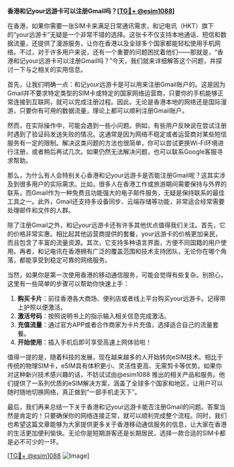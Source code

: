 **香港和记your远游卡可以注册Gmail吗？[[TG💪+ @esim1088](https://t.me/s/esim1088)]**

在香港，如果你需要一张SIM卡来满足日常通讯需求，和记电讯（HKT）旗下的“your远游卡”无疑是一个非常不错的选择。这张卡不仅支持本地通话、短信和数据流量，还提供了漫游服务，让你在香港以及全球多个国家都能轻松使用手机网络。不过，对于许多用户来说，还有一个重要的问题困扰着他们——那就是，“香港和记your远游卡可以注册Gmail吗？”今天，我们就来详细解答这个问题，并探讨一下与之相关的实用信息。

首先，让我们明确一点：和记your远游卡是可以用来注册Gmail账户的。这是因为Gmail并不要求特定类型的SIM卡或特定的国家网络运营商，只要你的手机能够正常连接到互联网，就可以完成注册过程。因此，无论是香港本地的网络还是国际漫游，只要你有可用的数据流量，理论上都可以顺利注册Gmail账户。

然而，在实际操作中，可能会遇到一些小问题。例如，有些用户反映说在尝试注册时遇到了验证码发送失败的情况。这通常是因为网络不稳定或者运营商对某些短信服务有一定的限制。解决这类问题的方法也很简单，你可以尝试更换Wi-Fi环境进行注册，或者稍后再试几次。如果仍然无法解决问题，也可以联系Google客服寻求帮助。

那么，为什么有人会特别关心香港和记your远游卡是否能注册Gmail呢？这其实涉及到很多用户的实际需求。比如，很多人在香港工作或旅游期间需要保持与外界的联系，而Gmail作为一种免费且功能强大的电子邮件服务，无疑是保持联系的最佳工具之一。此外，Gmail还支持多设备同步、云端存储等功能，非常适合经常需要处理邮件和文件的人群。

除了注册Gmail之外，和记your远游卡还有许多其他优点值得我们关注。首先，它的价格非常实惠。相比起其他运营商提供的套餐，your远游卡的价格更加亲民，而且包含了丰富的流量资源。其次，它支持多种语言界面，方便不同国籍的用户使用。再者，和记电讯在香港拥有广泛的覆盖范围和技术支持团队，无论你在哪个角落，都能享受到稳定可靠的网络服务。

当然，如果你是第一次使用香港的移动通信服务，可能会觉得有些复杂。别担心，这里有一些简单的步骤可以帮助你快速上手：

1. **购买卡片**：前往香港各大商场、便利店或者线上平台购买your远游卡。记得带上护照以便激活。
2. **激活号码**：按照说明书上的指示输入相关信息完成激活。
3. **充值流量**：通过官方APP或者合作商家为卡片充值，选择适合自己的流量套餐。
4. **开始使用**：插入手机后即可享受高速上网体验啦！

值得一提的是，随着科技的发展，现在越来越多的人开始转向eSIM技术。相比于传统的物理SIM卡，eSIM具有体积更小、灵活性更高、无需剪卡等优势。如果你对这种新兴技术感兴趣的话，不妨试试由@esim1088 推出的相关产品和服务。他们提供了一系列优质的eSIM解决方案，涵盖了全球多个国家和地区，让用户可以随时随地切换网络，真正做到“一部手机走天下”。

最后，我们再来总结一下关于香港和记your远游卡能否注册Gmail的问题。答案当然是肯定的！只要确保你的网络连接正常，就可以顺利完成整个流程。同时，我们也希望这篇文章能够为大家提供更多关于香港移动通信服务的信息，让大家在香港的生活更加便利愉快。无论你是短期游客还是长期居民，选择一款合适的SIM卡都是必不可少的一环。

[[TG💪+ @esim1088](https://t.me/s/esim1088) ![Image](https://i.postimg.cc/4NQfJmqS/Snipaste-2025-05-13-00-14-12.png)]